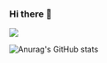 ### Hi there 👋

<!--
**harrykang0805/harrykang0805** is a ✨ _special_ ✨ repository because its `README.md` (this file) appears on your GitHub profile.

Here are some ideas to get you started:

- 🔭 I’m currently working on ...
- 🌱 I’m currently learning ...
- 👯 I’m looking to collaborate on ...
- 🤔 I’m looking for help with ...
- 💬 Ask me about ...
- 📫 How to reach me: ...
- 😄 Pronouns: ...
- ⚡ Fun fact: ...
-->


<a href="harrykang.tistory.com" target="_blank"><img src="https://img.shields.io/badge/Blog-black?style=plastic&logo=#000000&logoColor=gray"/></a>

![Anurag's GitHub stats](https://github-readme-stats.vercel.app/api?username=harrykang0805&show_icons=true&theme=radical)
